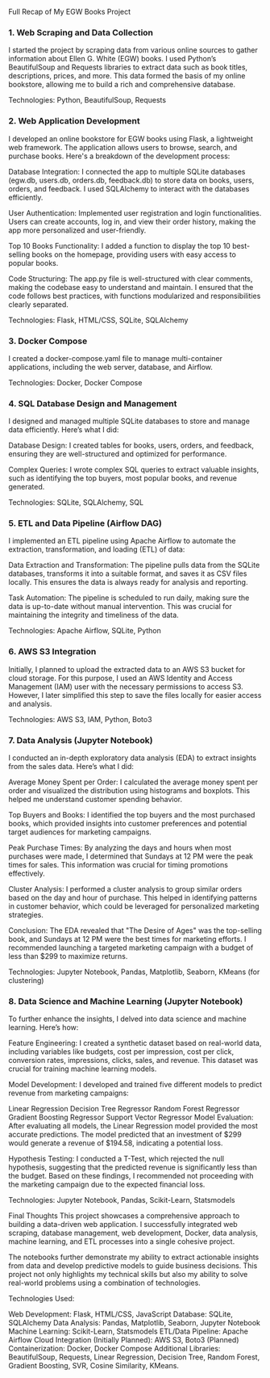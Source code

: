 Full Recap of My EGW Books Project
### 1. Web Scraping and Data Collection

I started the project by scraping data from various online sources to gather information about Ellen G. White (EGW) books. I used Python’s BeautifulSoup and Requests libraries to extract data such as book titles, descriptions, prices, and more. This data formed the basis of my online bookstore, allowing me to build a rich and comprehensive database.

Technologies: Python, BeautifulSoup, Requests
### 2. Web Application Development

I developed an online bookstore for EGW books using Flask, a lightweight web framework. The application allows users to browse, search, and purchase books. Here's a breakdown of the development process:

Database Integration: I connected the app to multiple SQLite databases (egw.db, users.db, orders.db, feedback.db) to store data on books, users, orders, and feedback. I used SQLAlchemy to interact with the databases efficiently.

User Authentication: Implemented user registration and login functionalities. Users can create accounts, log in, and view their order history, making the app more personalized and user-friendly.

Top 10 Books Functionality: I added a function to display the top 10 best-selling books on the homepage, providing users with easy access to popular books.

Code Structuring: The app.py file is well-structured with clear comments, making the codebase easy to understand and maintain. I ensured that the code follows best practices, with functions modularized and responsibilities clearly separated.

Technologies: Flask, HTML/CSS, SQLite, SQLAlchemy

### 3. Docker Compose

I created a docker-compose.yaml file to manage multi-container applications, including the web server, database, and Airflow.

Technologies: Docker, Docker Compose

### 4. SQL Database Design and Management

I designed and managed multiple SQLite databases to store and manage data efficiently. Here’s what I did:

Database Design: I created tables for books, users, orders, and feedback, ensuring they are well-structured and optimized for performance.

Complex Queries: I wrote complex SQL queries to extract valuable insights, such as identifying the top buyers, most popular books, and revenue generated.

Technologies: SQLite, SQLAlchemy, SQL

### 5. ETL and Data Pipeline (Airflow DAG)

I implemented an ETL pipeline using Apache Airflow to automate the extraction, transformation, and loading (ETL) of data:

Data Extraction and Transformation: The pipeline pulls data from the SQLite databases, transforms it into a suitable format, and saves it as CSV files locally. This ensures the data is always ready for analysis and reporting.

Task Automation: The pipeline is scheduled to run daily, making sure the data is up-to-date without manual intervention. This was crucial for maintaining the integrity and timeliness of the data.

Technologies: Apache Airflow, SQLite, Python

### 6. AWS S3 Integration

Initially, I planned to upload the extracted data to an AWS S3 bucket for cloud storage. For this purpose, I used an AWS Identity and Access Management (IAM) user with the necessary permissions to access S3. However, I later simplified this step to save the files locally for easier access and analysis.

Technologies: AWS S3, IAM, Python, Boto3

### 7. Data Analysis (Jupyter Notebook)

I conducted an in-depth exploratory data analysis (EDA) to extract insights from the sales data. Here’s what I did:

Average Money Spent per Order: I calculated the average money spent per order and visualized the distribution using histograms and boxplots. This helped me understand customer spending behavior.

Top Buyers and Books: I identified the top buyers and the most purchased books, which provided insights into customer preferences and potential target audiences for marketing campaigns.

Peak Purchase Times: By analyzing the days and hours when most purchases were made, I determined that Sundays at 12 PM were the peak times for sales. This information was crucial for timing promotions effectively.

Cluster Analysis: I performed a cluster analysis to group similar orders based on the day and hour of purchase. This helped in identifying patterns in customer behavior, which could be leveraged for personalized marketing strategies.

Conclusion: The EDA revealed that "The Desire of Ages" was the top-selling book, and Sundays at 12 PM were the best times for marketing efforts. I recommended launching a targeted marketing campaign with a budget of less than $299 to maximize returns.

Technologies: Jupyter Notebook, Pandas, Matplotlib, Seaborn, KMeans (for clustering)

### 8. Data Science and Machine Learning (Jupyter Notebook)

To further enhance the insights, I delved into data science and machine learning. Here’s how:

Feature Engineering: I created a synthetic dataset based on real-world data, including variables like budgets, cost per impression, cost per click, conversion rates, impressions, clicks, sales, and revenue. This dataset was crucial for training machine learning models.

Model Development: I developed and trained five different models to predict revenue from marketing campaigns:

Linear Regression
Decision Tree Regressor
Random Forest Regressor
Gradient Boosting Regressor
Support Vector Regressor
Model Evaluation: After evaluating all models, the Linear Regression model provided the most accurate predictions. The model predicted that an investment of $299 would generate a revenue of $194.58, indicating a potential loss.

Hypothesis Testing: I conducted a T-Test, which rejected the null hypothesis, suggesting that the predicted revenue is significantly less than the budget. Based on these findings, I recommended not proceeding with the marketing campaign due to the expected financial loss.

Technologies: Jupyter Notebook, Pandas, Scikit-Learn, Statsmodels

Final Thoughts
This project showcases a comprehensive approach to building a data-driven web application. I successfully integrated web scraping, database management, web development, Docker, data analysis, machine learning, and ETL processes into a single cohesive project.

The notebooks further demonstrate my ability to extract actionable insights from data and develop predictive models to guide business decisions. This project not only highlights my technical skills but also my ability to solve real-world problems using a combination of technologies.

Technologies Used:

Web Development: Flask, HTML/CSS, JavaScript
Database: SQLite, SQLAlchemy
Data Analysis: Pandas, Matplotlib, Seaborn, Jupyter Notebook
Machine Learning: Scikit-Learn, Statsmodels
ETL/Data Pipeline: Apache Airflow
Cloud Integration (Initially Planned): AWS S3, Boto3 (Planned)
Containerization: Docker, Docker Compose
Additional Libraries: BeautifulSoup, Requests, Linear Regression, Decision Tree, Random Forest, Gradient Boosting, SVR, Cosine Similarity, KMeans.
